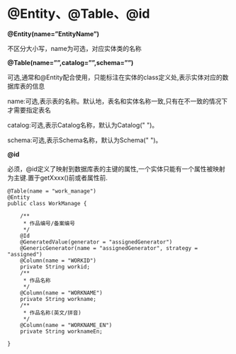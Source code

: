 # @Entity、@Table、@id

**@Entity\(name=”EntityName”\)**

不区分大小写，name为可选，对应实体类的名称

**@Table\(name=””,catalog=””,schema=””\)**

可选,通常和@Entity配合使用，只能标注在实体的class定义处,表示实体对应的数据库表的信息

name:可选,表示表的名称。默认地，表名和实体名称一致,只有在不一致的情况下才需要指定表名

catalog:可选,表示Catalog名称，默认为Catalog\(" "\)。

schema:可选,表示Schema名称，默认为Schema\(" "\)。

**@id** 

必须，@id定义了映射到数据库表的主键的属性,一个实体只能有一个属性被映射为主键.置于getXxxx\(\)前或者属性前.

```
@Table(name = "work_manage")
@Entity
public class WorkManage {

    /**
     * 作品编号/备案编号
     */
    @Id
    @GeneratedValue(generator = "assignedGenerator")
    @GenericGenerator(name = "assignedGenerator", strategy = "assigned")
    @Column(name = "WORKID")
    private String workid;
    /**
     * 作品名称
     */
    @Column(name = "WORKNAME")
    private String workname;
    /**
     * 作品名称(英文/拼音)
     */
    @Column(name = "WORKNAME_EN")
    private String worknameEn;

}
```



